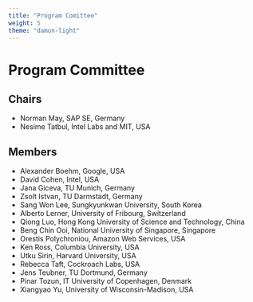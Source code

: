 ```yaml
---
title: "Program Comittee"
weight: 5
theme: "damon-light"
---
```


# Program Committee

## Chairs
- Norman May, SAP SE, Germany
- Nesime Tatbul, Intel Labs and MIT, USA

## Members
- Alexander Boehm, Google, USA
- David Cohen, Intel, USA
- Jana Giceva, TU Munich, Germany
- Zsolt Istvan, TU Darmstadt, Germany
- Sang Won	Lee, Sungkyunkwan University, South Korea
- Alberto Lerner, University of Fribourg, Switzerland
- Qiong Luo, Hong Kong University of Science and Technology, China
- Beng Chin Ooi, National University of Singapore, Singapore
- Orestis Polychroniou, Amazon Web Services, USA
- Ken Ross, Columbia University, USA
- Utku Sirin, Harvard University, USA
- Rebecca Taft, Cockroach Labs, USA
- Jens Teubner, TU Dortmund, Germany
- Pinar Tozun, IT University of Copenhagen, Denmark
- Xiangyao Yu, University of Wisconsin-Madison, USA